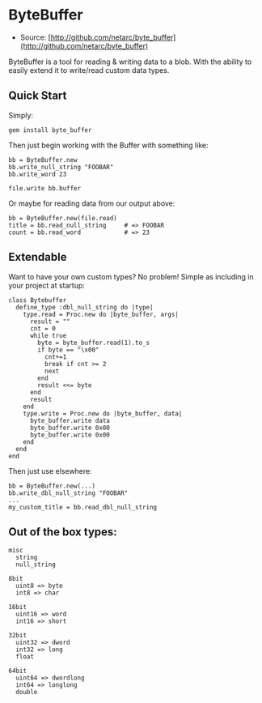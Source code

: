 # ByteBuffer

* Source: [http://github.com/netarc/byte_buffer](http://github.com/netarc/byte_buffer)

ByteBuffer is a tool for reading & writing data to a blob.  With the ability to easily extend it to write/read custom data types.

## Quick Start

Simply:

    gem install byte_buffer

Then just begin working with the Buffer with something like:

    bb = ByteBuffer.new
    bb.write_null_string "FOOBAR"
    bb.write_word 23

    file.write bb.buffer

Or maybe for reading data from our output above:

    bb = ByteBuffer.new(file.read)
    title = bb.read_null_string     # => FOOBAR
    count = bb.read_word            # => 23

## Extendable

Want to have your own custom types? No problem! Simple as including in your project at startup:

    class Bytebuffer
      define_type :dbl_null_string do |type|
        type.read = Proc.new do |byte_buffer, args|
          result = ""
          cnt = 0
          while true
            byte = byte_buffer.read(1).to_s
            if byte == "\x00"
              cnt+=1
              break if cnt >= 2
              next
            end
            result <<= byte
          end
          result
        end
        type.write = Proc.new do |byte_buffer, data|
          byte_buffer.write data
          byte_buffer.write 0x00
          byte_buffer.write 0x00
        end
      end
    end

Then just use elsewhere:

    bb = ByteBuffer.new(...)
    bb.write_dbl_null_string "FOOBAR"
    ...
    my_custom_title = bb.read_dbl_null_string

## Out of the box types:

    misc
      string
      null_string

    8bit
      uint8 => byte
      int8 => char

    16bit
      uint16 => word
      int16 => short

    32bit
      uint32 => dword
      int32 => long
      float

    64bit
      uint64 => dwordlong
      int64 => longlong
      double
